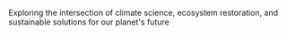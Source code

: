Exploring the intersection of climate science, ecosystem restoration, and sustainable solutions for our planet's future
